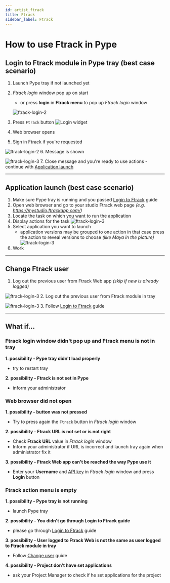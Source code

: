 ```yaml
---
id: artist_ftrack
title: Ftrack
sidebar_label: Ftrack
---
```


# How to use Ftrack in Pype

## Login to Ftrack module in Pype tray (best case scenario)
1. Launch Pype tray if not launched yet
2. *Ftrack login* window pop up on start
    - or press **login** in **Ftrack menu** to pop up *Ftrack login* window

    ![ftrack-login-2](assets/ftrack/ftrack-login_50.png)

3. Press `Ftrack` button
![Login widget](assets/ftrack/ftrack-login_1.png)
4. Web browser opens
5. Sign in Ftrack if you're requested

![ftrack-login-2](assets/ftrack/ftrack-login_2.png)
6. Message is shown

![ftrack-login-3](assets/ftrack/ftrack-login_3.png)
7. Close message and you're ready to use actions - continue with [Application launch](#application-launch-best-case-scenario)

---
## Application launch (best case scenario)
1. Make sure Pype tray is running and you passed [Login to Ftrack](#login-to-ftrack-module-in-pype-tray-best-case-scenario) guide
2. Open web browser and go to your studio Ftrack web page *(e.g. https://mystudio.ftrackapp.com/)*
3. Locate the task on which you want to run the application
4. Display actions for the task
    ![ftrack-login-3](assets/ftrack/ftrack-login_60.png)
5. Select application you want to launch
    - application versions may be grouped to one action in that case press the action to reveal versions to choose *(like Maya in the picture)*
    ![ftrack-login-3](assets/ftrack/ftrack-login_71-small.png)
6. Work

---
## Change Ftrack user
1. Log out the previous user from Ftrack Web app *(skip if new is already logged)*

![ftrack-login-3](assets/ftrack/ftrack-login_80-small.png)
2. Log out the previous user from Ftrack module in tray

![ftrack-login-3](assets/ftrack/ftrack-login_81.png)
3. Follow [Login to Ftrack](#login-to-ftrack-module-in-pype-tray-best-case-scenario) guide

---
## What if...

### Ftrack login window didn't pop up and Ftrack menu is not in tray
**1. possibility - Pype tray didn't load properly**
- try to restart tray

**2. possibility - Ftrack is not set in Pype**
- inform your administrator


### Web browser did not open
**1. possibility - button was not pressed**
- Try to press again the `Ftrack` button in *Ftrack login* window

**2. possibility - Ftrack URL is not set or is not right**
- Check **Ftrack URL** value in *Ftrack login* window
- Inform your administrator if URL is incorrect and launch tray again when administrator fix it

**3. possibility - Ftrack Web app can't be reached the way Pype use it**
- Enter your **Username** and [API key](#where-to-find-api-key) in *Ftrack login* window and press **Login** button

### Ftrack action menu is empty
**1. possibility - Pype tray is not running**
- launch Pype tray

**2. possibility - You didn't go through Login to Ftrack guide**
- please go through [Login to Ftrack](#login-to-ftrack-module-in-pype-tray-best-case-scenario) guide

**3. possibility - User logged to Ftrack Web is not the same as user logged to Ftrack module in tray**
- Follow [Change user](#change-user) guide

**4. possibility - Project don't have set applications**
- ask your Project Manager to check if he set applications for the project
